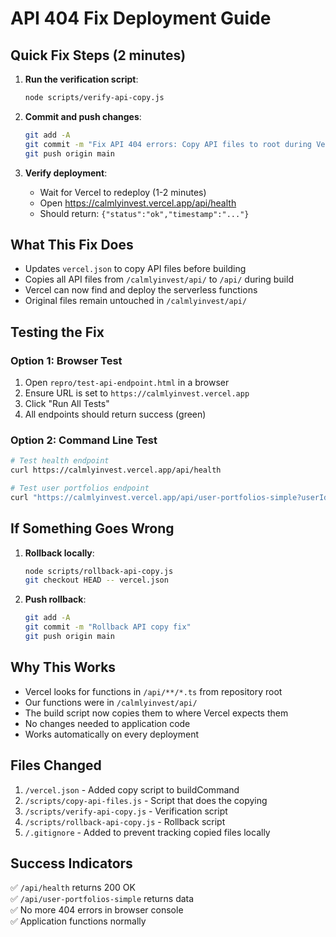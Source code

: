 # API 404 Fix Deployment Guide

## Quick Fix Steps (2 minutes)

1. **Run the verification script**:
   ```bash
   node scripts/verify-api-copy.js
   ```

2. **Commit and push changes**:
   ```bash
   git add -A
   git commit -m "Fix API 404 errors: Copy API files to root during Vercel build"
   git push origin main
   ```

3. **Verify deployment**:
   - Wait for Vercel to redeploy (1-2 minutes)
   - Open https://calmlyinvest.vercel.app/api/health
   - Should return: `{"status":"ok","timestamp":"..."}`

## What This Fix Does

- Updates `vercel.json` to copy API files before building
- Copies all API files from `/calmlyinvest/api/` to `/api/` during build
- Vercel can now find and deploy the serverless functions
- Original files remain untouched in `/calmlyinvest/api/`

## Testing the Fix

### Option 1: Browser Test
1. Open `repro/test-api-endpoint.html` in a browser
2. Ensure URL is set to `https://calmlyinvest.vercel.app`
3. Click "Run All Tests"
4. All endpoints should return success (green)

### Option 2: Command Line Test
```bash
# Test health endpoint
curl https://calmlyinvest.vercel.app/api/health

# Test user portfolios endpoint
curl "https://calmlyinvest.vercel.app/api/user-portfolios-simple?userId=guest-user"
```

## If Something Goes Wrong

1. **Rollback locally**:
   ```bash
   node scripts/rollback-api-copy.js
   git checkout HEAD -- vercel.json
   ```

2. **Push rollback**:
   ```bash
   git add -A
   git commit -m "Rollback API copy fix"
   git push origin main
   ```

## Why This Works

- Vercel looks for functions in `/api/**/*.ts` from repository root
- Our functions were in `/calmlyinvest/api/`
- The build script now copies them to where Vercel expects them
- No changes needed to application code
- Works automatically on every deployment

## Files Changed

1. `/vercel.json` - Added copy script to buildCommand
2. `/scripts/copy-api-files.js` - Script that does the copying
3. `/scripts/verify-api-copy.js` - Verification script
4. `/scripts/rollback-api-copy.js` - Rollback script
5. `/.gitignore` - Added to prevent tracking copied files locally

## Success Indicators

✅ `/api/health` returns 200 OK  
✅ `/api/user-portfolios-simple` returns data  
✅ No more 404 errors in browser console  
✅ Application functions normally